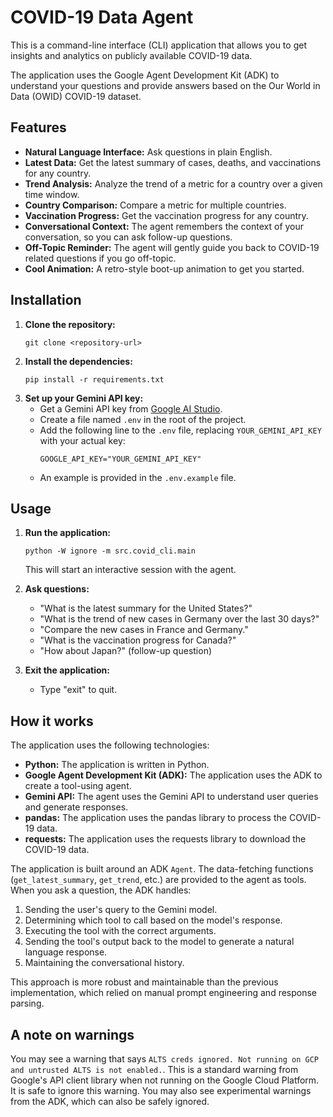 # COVID-19 Data Agent

This is a command-line interface (CLI) application that allows you to get insights and analytics on publicly available COVID-19 data.

The application uses the Google Agent Development Kit (ADK) to understand your questions and provide answers based on the Our World in Data (OWID) COVID-19 dataset.

## Features

- **Natural Language Interface:** Ask questions in plain English.
- **Latest Data:** Get the latest summary of cases, deaths, and vaccinations for any country.
- **Trend Analysis:** Analyze the trend of a metric for a country over a given time window.
- **Country Comparison:** Compare a metric for multiple countries.
- **Vaccination Progress:** Get the vaccination progress for any country.
- **Conversational Context:** The agent remembers the context of your conversation, so you can ask follow-up questions.
- **Off-Topic Reminder:** The agent will gently guide you back to COVID-19 related questions if you go off-topic.
- **Cool Animation:** A retro-style boot-up animation to get you started.

## Installation

1.  **Clone the repository:**
    ```
    git clone <repository-url>
    ```
2.  **Install the dependencies:**
    ```
    pip install -r requirements.txt
    ```
3.  **Set up your Gemini API key:**
    - Get a Gemini API key from [Google AI Studio](https://aistudio.google.com/apikey).
    - Create a file named `.env` in the root of the project.
    - Add the following line to the `.env` file, replacing `YOUR_GEMINI_API_KEY` with your actual key:
      ```
      GOOGLE_API_KEY="YOUR_GEMINI_API_KEY"
      ```
    - An example is provided in the `.env.example` file.

## Usage

1.  **Run the application:**
    ```
    python -W ignore -m src.covid_cli.main
    ```
    This will start an interactive session with the agent.

2.  **Ask questions:**
    - "What is the latest summary for the United States?"
    - "What is the trend of new cases in Germany over the last 30 days?"
    - "Compare the new cases in France and Germany."
    - "What is the vaccination progress for Canada?"
    - "How about Japan?" (follow-up question)

3.  **Exit the application:**
    - Type "exit" to quit.

## How it works

The application uses the following technologies:
- **Python:** The application is written in Python.
- **Google Agent Development Kit (ADK):** The application uses the ADK to create a tool-using agent.
- **Gemini API:** The agent uses the Gemini API to understand user queries and generate responses.
- **pandas:** The application uses the pandas library to process the COVID-19 data.
- **requests:** The application uses the requests library to download the COVID-19 data.

The application is built around an ADK `Agent`. The data-fetching functions (`get_latest_summary`, `get_trend`, etc.) are provided to the agent as tools. When you ask a question, the ADK handles:
1.  Sending the user's query to the Gemini model.
2.  Determining which tool to call based on the model's response.
3.  Executing the tool with the correct arguments.
4.  Sending the tool's output back to the model to generate a natural language response.
5.  Maintaining the conversational history.

This approach is more robust and maintainable than the previous implementation, which relied on manual prompt engineering and response parsing.

## A note on warnings

You may see a warning that says `ALTS creds ignored. Not running on GCP and untrusted ALTS is not enabled.`. This is a standard warning from Google's API client library when not running on the Google Cloud Platform. It is safe to ignore this warning. You may also see experimental warnings from the ADK, which can also be safely ignored.
